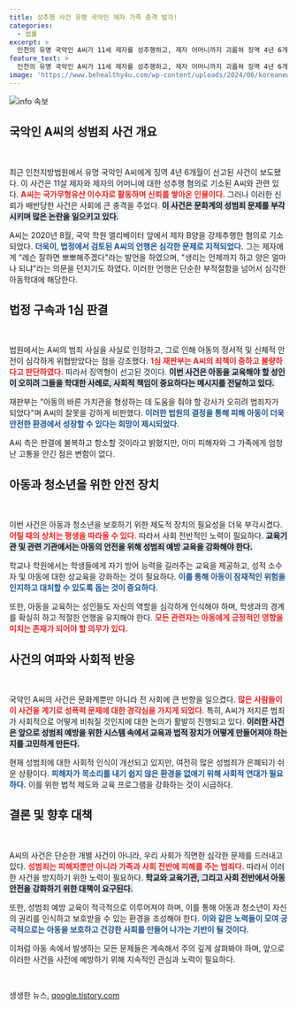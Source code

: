 ```yaml
---
title: 성추행 사건 유명 국악인 제자 가족 충격 발각!
categories:
  - 법률
excerpt: >
  인천의 유명 국악인 A씨가 11세 제자를 성추행하고, 제자 어머니까지 괴롭혀 징역 4년 6개월을 선고받았다. 법정 구속된 그는 “레슨 잘하면 뽀뽀해줄게” 등 전방위적 성희롱을 일삼은 혐의로 충격을 안겼다.
feature_text: >
  인천의 유명 국악인 A씨가 11세 제자를 성추행하고, 제자 어머니까지 괴롭혀 징역 4년 6개월을 선고받았다. 법정 구속된 그는 “레슨 잘하면 뽀뽀해줄게” 등 전방위적 성희롱을 일삼은 혐의로 충격을 안겼다.
image: 'https://www.behealthy4u.com/wp-content/uploads/2024/06/koreanews.jpg'
---
```


<p><img src="https://www.behealthy4u.com/wp-content/uploads/2024/06/koreanews.jpg" alt="info 속보" /></p>

<h2 data-ke-size="size26">국악인 A씨의 성범죄 사건 개요</h2>

<p data-ke-size="size16">&nbsp;</p>

<p>최근 인천지방법원에서 유명 국악인 A씨에게 징역 4년 6개월이 선고된 사건이 보도됐다. 이 사건은 11살 제자와 제자의 어머니에 대한 성추행 혐의로 기소된 A씨와 관련 있다. <b><span style="color: #ee2323;">A씨는 국가무형유산 이수자로 활동하며 신뢰를 쌓아온 인물이다.</span></b> 그러나 이러한 신뢰가 배반당한 사건은 사회에 큰 충격을 주었다. <b><span style="background-color: #21538527;">이 사건은 문화계의 성범죄 문제를 부각시키며 많은 논란을 일으키고 있다.</span></b> </p>

<p>A씨는 2020년 8월, 국악 학원 엘리베이터 앞에서 제자 B양을 강제추행한 혐의로 기소되었다. <b><span style="color: #1a5490;">더욱이, 법정에서 검토된 A씨의 언행은 심각한 문제로 지적되었다.</span></b> 그는 제자에게 "레슨 잘하면 뽀뽀해주겠다"라는 발언을 하였으며, "생리는 언제까지 하고 양은 얼마나 되냐"라는 의문을 던지기도 하였다. 이러한 언행은 단순한 부적절함을 넘어서 심각한 아동학대에 해당한다.</p>

<h2 data-ke-size="size26">법정 구속과 1심 판결</h2>

<p data-ke-size="size16">&nbsp;</p>

<p>법원에서는 A씨의 범죄 사실을 사실로 인정하고, 그로 인해 아동의 정서적 및 신체적 안전이 심각하게 위협받았다는 점을 강조했다. <b><span style="color: #ee2323;">1심 재판부는 A씨의 죄책이 중하고 불량하다고 판단하였다.</span></b> 따라서 징역형이 선고된 것이다. <b><span style="background-color: #21538527;">이번 사건은 아동을 교육해야 할 성인이 오히려 그들을 학대한 사례로, 사회적 책임이 중요하다는 메시지를 전달하고 있다.</span></b></p>

<p>재판부는 "아동의 바른 가치관을 형성하는 데 도움을 줘야 할 강사가 오히려 범죄자가 되었다"며 A씨의 잘못을 강하게 비판했다. <b><span style="color: #1a5490;">이러한 법원의 결정을 통해 피해 아동이 더욱 안전한 환경에서 성장할 수 있다는 희망이 제시되었다.</span></b></p>

<p>A씨 측은 판결에 불복하고 항소할 것이라고 밝혔지만, 이미 피해자와 그 가족에게 엄청난 고통을 안긴 점은 변함이 없다. </p>

<h2 data-ke-size="size26">아동과 청소년을 위한 안전 장치</h2>

<p data-ke-size="size16">&nbsp;</p>

<p>이번 사건은 아동과 청소년을 보호하기 위한 제도적 장치의 필요성을 더욱 부각시켰다. <b><span style="color: #ee2323;">어릴 때의 상처는 평생을 따라올 수 있다.</span></b> 따라서 사회 전반적인 노력이 필요하다. <b><span style="background-color: #21538527;">교육기관 및 관련 기관에서는 아동의 안전을 위해 성범죄 예방 교육을 강화해야 한다.</span></b> </p>

<p>학교나 학원에서는 학생들에게 자기 방어 능력을 길러주는 교육을 제공하고, 성적 소수자 및 아동에 대한 성교육을 강화하는 것이 필요하다. <b><span style="color: #1a5490;">이를 통해 아동이 잠재적인 위험을 인지하고 대처할 수 있도록 돕는 것이 중요하다.</span></b></p>

<p>또한, 아동을 교육하는 성인들도 자신의 역할을 심각하게 인식해야 하며, 학생과의 경계를 확실히 하고 적절한 언행을 유지해야 한다. <b><span style="color: #ee2323;">모든 관련자는 아동에게 긍정적인 영향을 미치는 존재가 되어야 할 의무가 있다.</span></b></p>

<h2 data-ke-size="size26">사건의 여파와 사회적 반응</h2>

<p data-ke-size="size16">&nbsp;</p>

<p>국악인 A씨의 사건은 문화계뿐만 아니라 전 사회에 큰 반향을 일으켰다. <b><span style="color: #ee2323;">많은 사람들이 이 사건을 계기로 성폭력 문제에 대한 경각심을 가지게 되었다.</span></b> 특히, A씨가 저지른 범죄가 사회적으로 어떻게 비춰질 것인지에 대한 논의가 활발히 진행되고 있다. <b><span style="background-color: #21538527;">이러한 사건은 앞으로 성범죄 예방을 위한 시스템 속에서 교육과 법적 장치가 어떻게 만들어져야 하는지를 고민하게 만든다.</span></b></p>

<p>현재 성범죄에 대한 사회적 인식이 개선되고 있지만, 여전히 많은 성범죄가 은폐되기 쉬운 상황이다. <b><span style="color: #1a5490;">피해자가 목소리를 내기 쉽지 않은 환경을 없애기 위해 사회적 연대가 필요하다.</span></b> 이를 위한 법적 제도와 교육 프로그램을 강화하는 것이 시급하다.</p>

<h2 data-ke-size="size26">결론 및 향후 대책</h2>

<p data-ke-size="size16">&nbsp;</p>

<p>A씨의 사건은 단순한 개별 사건이 아니라, 우리 사회가 직면한 심각한 문제를 드러내고 있다. <b><span style="color: #ee2323;">성범죄는 피해자뿐만 아니라 가족과 사회 전반에 피해를 주는 범죄다.</span></b> 따라서 이러한 사건을 방지하기 위한 노력이 필요하다. <b><span style="background-color: #21538527;">학교와 교육기관, 그리고 사회 전반에서 아동 안전을 강화하기 위한 대책이 요구된다.</span></b></p>

<p>또한, 성범죄 예방 교육이 적극적으로 이루어져야 하며, 이를 통해 아동과 청소년이 자신의 권리를 인식하고 보호받을 수 있는 환경을 조성해야 한다. <b><span style="color: #1a5490;">이와 같은 노력들이 모여 궁극적으로는 아동을 보호하고 건강한 사회를 만들어 나가는 기반이 될 것이다.</span></b> </p>

<p>이처럼 아동 속에서 발생하는 모든 문제들은 계속해서 주의 깊게 살펴봐야 하며, 앞으로 이러한 사건을 사전에 예방하기 위해 지속적인 관심과 노력이 필요하다. <p data-ke-size="size16">&nbsp;</p></p>
생생한 뉴스, <a href="https://qoogle.tistory.com" rel="dofollow">qoogle.tistory.com</a>


